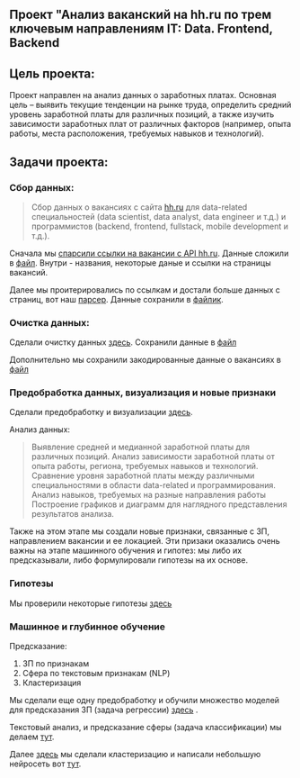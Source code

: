 ## Проект "Анализ ваканский на hh.ru по трем ключевым направлениям IT: Data. Frontend, Backend

## Цель проекта:
Проект направлен на анализ данных о заработных платах. Основная цель – выявить текущие тенденции на рынке труда, определить средний уровень заработной платы для различных позиций, а также изучить зависимости заработных плат от различных факторов (например, опыта работы, места расположения, требуемых навыков и технологий).

## Задачи проекта:

### Сбор данных:

> Сбор данных о вакансиях с сайта [hh.ru](https://hh.ru/) для data-related специальностей (data scientist, data analyst, data engineer и т.д.) и программистов (backend, frontend, fullstack, mobile development и т.д.).

Сначала мы [спарсили ссылки на вакансии с API hh.ru](https://github.com/jassalm/Resume-Projects/blob/main/Project%20hh.ru/API%20parsing.ipynb). Данные сложили в [файл](https://github.com/jassalm/Resume-Projects/blob/main/Project%20hh.ru/Parsed%20data/from_api.xls). Внутри - названия, некоторые даные и ссылки на страницы вакансий. 

Далее мы проитерировались по ссылкам и достали больше данных с страниц, вот наш [парсер](https://github.com/jassalm/Resume-Projects/blob/main/Project%20hh.ru/Parser.ipynb). Данные сохранили в [файлик](https://github.com/jassalm/Resume-Projects/blob/main/Project%20hh.ru/Parsed%20data/for_cleaning2.xls).


### Очистка данных:

Cделали очистку данных [здесь](https://github.com/jassalm/Resume-Projects/blob/main/Project%20hh.ru/Data_cleaner.ipynb). Сохранили данные в [файл](https://github.com/jassalm/Resume-Projects/blob/main/Project%20hh.ru/Parsed%20data/super_final.xls)
[]()

Дополнительно мы сохранили закодированные данные о вакансиях в [файл](https://github.com/jassalm/Resume-Projects/blob/main/Project%20hh.ru/Parsed%20data/role_decoder.csv)

### Предобработка данных, визуализация и новые признаки

Сделали предобработку и визуализации [здесь](https://github.com/jassalm/Resume-Projects/blob/main/Project%20hh.ru/EDA_project%20(2).ipynb).



Анализ данных:

>Выявление средней и медианной заработной платы для различных позиций.
>Анализ зависимости заработной платы от опыта работы, региона, требуемых навыков и технологий.
>Сравнение уровня заработной платы между различными специальностями в области data-related и программирования.
>Анализ навыков, требуемых на разные направления работы
>Построение графиков и диаграмм для наглядного представления результатов анализа.

Также на этом этапе мы создали новые признаки, связанные с ЗП, направлением вакансии и ее локацией. Эти призаки оказались очень важны на этапе машинного обучения и гипотез: мы либо их предсказывали, либо формулировали гипотезы на их основе.

### Гипотезы

Мы проверили некоторые гипотезы [здесь](https://github.com/jassalm/Resume-Projects/blob/main/Project%20hh.ru/Hypothesis%20(2).ipynb)

### Машинное и глубинное обучение

Предсказание:
1) ЗП по признакам
2) Сфера по текстовым признакам (NLP)
3) Кластеризация

Мы сделали еще одну предобработку и обучили множество моделей для предсказания ЗП (задача регрессии) [здесь](https://github.com/jassalm/Resume-Projects/blob/main/Project%20hh.ru/ML.ipynb) . 

Текстовый анализ, и предсказание сферы (задача классификации) мы делаем [тут](https://github.com/jassalm/Resume-Projects/blob/main/Project%20hh.ru/NLP_part.ipynb). 

Далее [здесь](https://github.com/jassalm/Resume-Projects/blob/main/Project%20hh.ru/кластеризация.ipynb) мы сделали кластеризацию и написали небольшую нейросеть вот [тут](https://github.com/jassalm/Resume-Projects/blob/main/Project%20hh.ru/нейросеть_проект_python_2_ipynb_.ipynb).
